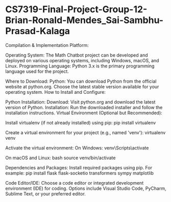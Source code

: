 # CS7319-Final-Project-Group-12-Brian-Ronald-Mendes_Sai-Sambhu-Prasad-Kalaga
Compilation & Implementation Platform:

Operating System: The Math Chatbot project can be developed and deployed on various operating systems, including Windows, macOS, and Linux.
Programming Language: Python 3.x is the primary programming language used for the project.

Where to Download:
Python: You can download Python from the official website at python.org. Choose the latest stable version available for your operating system.
How to Install and Configure:

Python Installation:
Download: Visit python.org and download the latest version of Python.
Installation: Run the downloaded installer and follow the installation instructions.
Virtual Environment (Optional but Recommended):

Install virtualenv (if not already installed) using pip:
pip install virtualenv

Create a virtual environment for your project (e.g., named 'venv'):
virtualenv venv

Activate the virtual environment:
On Windows:
venv\Scripts\activate

On macOS and Linux:
bash
source venv/bin/activate

Dependencies and Packages:
Install required packages using pip. For example:
pip install flask flask-socketio transformers sympy matplotlib

Code Editor/IDE:
Choose a code editor or integrated development environment (IDE) for coding. Options include Visual Studio Code, PyCharm, Sublime Text, or your preferred editor.
